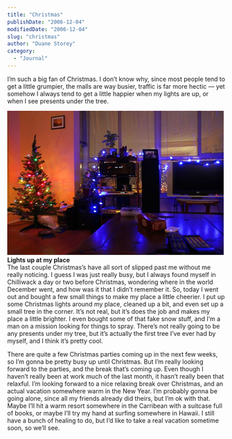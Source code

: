 ```yaml
---
title: "Christmas"
publishDate: "2006-12-04"
modifiedDate: "2006-12-04"
slug: "christmas"
author: "Duane Storey"
category:
  - "Journal"
---
```


I’m such a big fan of Christmas. I don’t know why, since most people tend to get a little grumpier, the malls are way busier, traffic is far more hectic — yet somehow I always tend to get a little happier when my lights are up, or when I see presents under the tree.

  
[![Lights](_images/christmas-1.jpg)](http://www.flickr.com/photos/duanestorey/313716331/)  
**Lights up at my place**  
The last couple Christmas’s have all sort of slipped past me without me really noticing. I guess I was just really busy, but I always found myself in Chilliwack a day or two before Christmas, wondering where in the world December went, and how was it that I didn’t remember it. So, today I went out and bought a few small things to make my place a little cheerier. I put up some Christmas lights around my place, cleaned up a bit, and even set up a small tree in the corner. It’s not real, but it’s does the job and makes my place a little brighter. I even bought some of that fake snow stuff, and I’m a man on a mission looking for things to spray. There’s not really going to be any presents under my tree, but it’s actually the first tree I’ve ever had by myself, and I think it’s pretty cool.

There are quite a few Christmas parties coming up in the next few weeks, so I’m gonna be pretty busy up until Christmas. But I’m really looking forward to the parties, and the break that’s coming up. Even though I haven’t really been at work much of the last month, it hasn’t really been that relaxful. I’m looking forward to a nice relaxing break over Christmas, and an actual vacation somewhere warm in the New Year. I’m probably gonna be going alone, since all my friends already did theirs, but I’m ok with that. Maybe I’ll hit a warm resort somewhere in the Carribean with a suitcase full of books, or maybe I’ll try my hand at surfing somewhere in Hawaii. I still have a bunch of healing to do, but I’d like to take a real vacation sometime soon, so we’ll see.